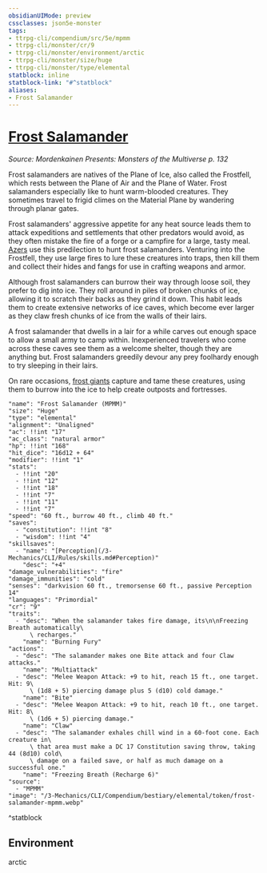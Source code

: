 ```yaml
---
obsidianUIMode: preview
cssclasses: json5e-monster
tags:
- ttrpg-cli/compendium/src/5e/mpmm
- ttrpg-cli/monster/cr/9
- ttrpg-cli/monster/environment/arctic
- ttrpg-cli/monster/size/huge
- ttrpg-cli/monster/type/elemental
statblock: inline
statblock-link: "#^statblock"
aliases:
- Frost Salamander
---
```

# [Frost Salamander](3-Mechanics\CLI\Compendium\bestiary\elemental/frost-salamander-mpmm.md)
*Source: Mordenkainen Presents: Monsters of the Multiverse p. 132*  

Frost salamanders are natives of the Plane of Ice, also called the Frostfell, which rests between the Plane of Air and the Plane of Water. Frost salamanders especially like to hunt warm-blooded creatures. They sometimes travel to frigid climes on the Material Plane by wandering through planar gates.

Frost salamanders' aggressive appetite for any heat source leads them to attack expeditions and settlements that other predators would avoid, as they often mistake the fire of a forge or a campfire for a large, tasty meal. [Azers](/3-Mechanics/CLI/Compendium/bestiary/elemental/azer.md) use this predilection to hunt frost salamanders. Venturing into the Frostfell, they use large fires to lure these creatures into traps, then kill them and collect their hides and fangs for use in crafting weapons and armor.

Although frost salamanders can burrow their way through loose soil, they prefer to dig into ice. They roll around in piles of broken chunks of ice, allowing it to scratch their backs as they grind it down. This habit leads them to create extensive networks of ice caves, which become ever larger as they claw fresh chunks of ice from the walls of their lairs.

A frost salamander that dwells in a lair for a while carves out enough space to allow a small army to camp within. Inexperienced travelers who come across these caves see them as a welcome shelter, though they are anything but. Frost salamanders greedily devour any prey foolhardy enough to try sleeping in their lairs.

On rare occasions, [frost giants](/3-Mechanics/CLI/Compendium/bestiary/giant/frost-giant.md) capture and tame these creatures, using them to burrow into the ice to help create outposts and fortresses.

```statblock
"name": "Frost Salamander (MPMM)"
"size": "Huge"
"type": "elemental"
"alignment": "Unaligned"
"ac": !!int "17"
"ac_class": "natural armor"
"hp": !!int "168"
"hit_dice": "16d12 + 64"
"modifier": !!int "1"
"stats":
  - !!int "20"
  - !!int "12"
  - !!int "18"
  - !!int "7"
  - !!int "11"
  - !!int "7"
"speed": "60 ft., burrow 40 ft., climb 40 ft."
"saves":
  - "constitution": !!int "8"
  - "wisdom": !!int "4"
"skillsaves":
  - "name": "[Perception](/3-Mechanics/CLI/Rules/skills.md#Perception)"
    "desc": "+4"
"damage_vulnerabilities": "fire"
"damage_immunities": "cold"
"senses": "darkvision 60 ft., tremorsense 60 ft., passive Perception 14"
"languages": "Primordial"
"cr": "9"
"traits":
  - "desc": "When the salamander takes fire damage, its\n\nFreezing Breath automatically\
      \ recharges."
    "name": "Burning Fury"
"actions":
  - "desc": "The salamander makes one Bite attack and four Claw attacks."
    "name": "Multiattack"
  - "desc": "Melee Weapon Attack: +9 to hit, reach 15 ft., one target. Hit: 9\
      \ (1d8 + 5) piercing damage plus 5 (d10) cold damage."
    "name": "Bite"
  - "desc": "Melee Weapon Attack: +9 to hit, reach 10 ft., one target. Hit: 8\
      \ (1d6 + 5) piercing damage."
    "name": "Claw"
  - "desc": "The salamander exhales chill wind in a 60-foot cone. Each creature in\
      \ that area must make a DC 17 Constitution saving throw, taking 44 (8d10) cold\
      \ damage on a failed save, or half as much damage on a successful one."
    "name": "Freezing Breath (Recharge 6)"
"source":
  - "MPMM"
"image": "/3-Mechanics/CLI/Compendium/bestiary/elemental/token/frost-salamander-mpmm.webp"
```
^statblock

## Environment

arctic